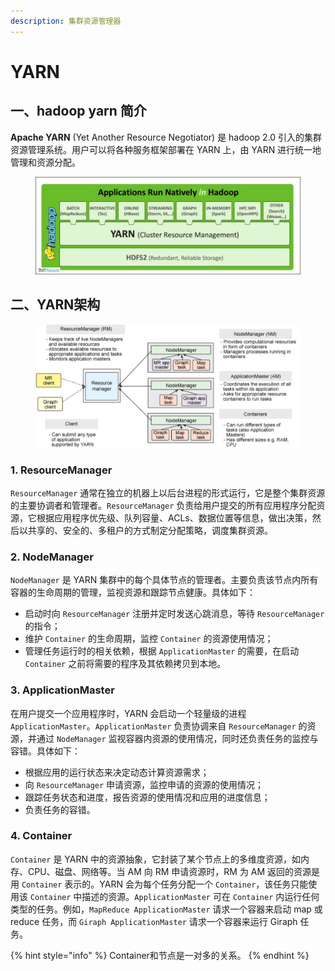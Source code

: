 ```yaml
---
description: 集群资源管理器
---
```


# YARN

## 一、hadoop yarn 简介

**Apache YARN** (Yet Another Resource Negotiator) 是 hadoop 2.0 引入的集群资源管理系统。用户可以将各种服务框架部署在 YARN 上，由 YARN 进行统一地管理和资源分配。

<figure><img src="../../../.gitbook/assets/VEB4O6@4CO0Z)}]GJP791IP.jpg" alt="" width="563"><figcaption></figcaption></figure>

## 二、YARN架构

<figure><img src="../../../.gitbook/assets/[3LLR%{[BDN43)ZMTY8Q_SG.png" alt="" width="563"><figcaption></figcaption></figure>

### 1. ResourceManager

`ResourceManager` 通常在独立的机器上以后台进程的形式运行，它是整个集群资源的主要协调者和管理者。`ResourceManager` 负责给用户提交的所有应用程序分配资源，它根据应用程序优先级、队列容量、ACLs、数据位置等信息，做出决策，然后以共享的、安全的、多租户的方式制定分配策略，调度集群资源。

### 2. NodeManager

`NodeManager` 是 YARN 集群中的每个具体节点的管理者。主要负责该节点内所有容器的生命周期的管理，监视资源和跟踪节点健康。具体如下：

* 启动时向 `ResourceManager` 注册并定时发送心跳消息，等待 `ResourceManager` 的指令；
* 维护 `Container` 的生命周期，监控 `Container` 的资源使用情况；
* 管理任务运行时的相关依赖，根据 `ApplicationMaster` 的需要，在启动 `Container` 之前将需要的程序及其依赖拷贝到本地。

### 3. ApplicationMaster

在用户提交一个应用程序时，YARN 会启动一个轻量级的进程 `ApplicationMaster`。`ApplicationMaster` 负责协调来自 `ResourceManager` 的资源，并通过 `NodeManager` 监视容器内资源的使用情况，同时还负责任务的监控与容错。具体如下：

* 根据应用的运行状态来决定动态计算资源需求；
* 向 `ResourceManager` 申请资源，监控申请的资源的使用情况；
* 跟踪任务状态和进度，报告资源的使用情况和应用的进度信息；
* 负责任务的容错。

### 4. Container

`Container` 是 YARN 中的资源抽象，它封装了某个节点上的多维度资源，如内存、CPU、磁盘、网络等。当 AM 向 RM 申请资源时，RM 为 AM 返回的资源是用 `Container` 表示的。YARN 会为每个任务分配一个 `Container`，该任务只能使用该 `Container` 中描述的资源。`ApplicationMaster` 可在 `Container` 内运行任何类型的任务。例如，`MapReduce ApplicationMaster` 请求一个容器来启动 map 或 reduce 任务，而 `Giraph ApplicationMaster` 请求一个容器来运行 Giraph 任务。

{% hint style="info" %}
Container和节点是一对多的关系。
{% endhint %}
